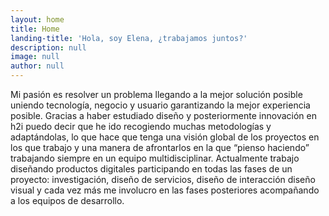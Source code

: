 ```yaml
---
layout: home
title: Home
landing-title: 'Hola, soy Elena, ¿trabajamos juntos?'
description: null
image: null
author: null
---
```


Mi pasión es resolver un problema llegando a la mejor solución posible uniendo tecnología, negocio y usuario garantizando la mejor experiencia posible. 
Gracias a haber estudiado diseño y posteriormente innovación en h2i puedo decir que he ido recogiendo muchas metodologías y adaptándolas, lo que hace que tenga una visión global de los proyectos en los que trabajo y una manera de afrontarlos en la que “pienso haciendo” trabajando siempre en un equipo multidisciplinar.
Actualmente trabajo diseñando productos digitales participando en todas las fases de un proyecto: investigación, diseño de servicios, diseño de interacción diseño visual y cada vez más me involucro en las fases posteriores acompañando a los equipos de desarrollo.
